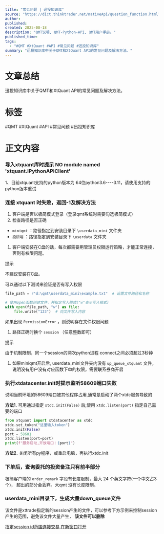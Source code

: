 ```yaml
---
title: "常见问题 | 迅投知识库"
source: "https://dict.thinktrader.net/nativeApi/question_function.html?id=7zqjlm"
author:
published:
created: 2025-08-18
description: "QMT说明, QMT-Python-API, QMT用户手册。"
published_time:
tags:
  - "#QMT #XtQuant #API #常见问题 #迅投知识库"
summary: "迅投知识库中关于QMT和XtQuant API的常见问题及解决方法。"
---
```

# 文章总结
迅投知识库中关于QMT和XtQuant API的常见问题及解决方法。
# 标签
#QMT #XtQuant #API #常见问题 #迅投知识库
# 正文内容
### 导入xtquant库时提示 NO module named 'xtquant.IPythonAPiClient'

1、目前xtquant支持的python版本为 64位python3.6----3.11，请使用支持的python版本重试

### 连接 xtquant 时失败，返回-1及解决方法

1. 客户端是否以极简模式登录（登录qmt系统时需要勾选极简模式）
2. 检查路径是否正确
- `miniqmt` ：路径指定到安装目录下 `\userdata_mini` 文件夹
- `投研端` ：路径指定到安装目录下 `\userdata` 文件夹
1. 客户端安装在C盘的话，每次都需要用管理员权限运行策略，才能正常连接，否则有权限问题。

提示

不建议安装在C盘。

可以通过以下测试来验证是否有写入权限

```python
file_path = r"d:\qmt\userdata_mini\example.txt"  # 设置文件路径和名称

# 使用open函数创建文件，并指定写入模式("w"表示写入模式)
with open(file_path, "w") as file:
    file.write("123")  # 向文件写入内容
```

如果出现 `PermissionError` ，则说明存在文件权限问题

1. 路径正确时换个 `session` （任意整数即可）

提示

由于机制限制，同一个session的两次python进程 connect之间必须超过3秒钟

1. 如果miniqmt开启后, userdata\_mini文件夹内没有 `up_queue_xtquant` 文件，说明没有用户没有对应函数下单的权限，需要联系券商开启

### 执行xtdatacenter.init时提示监听58609端口失败

说明当前环境的58609端口被其他程序占用,通常是启动了两个xtdc服务导致的

**方法1.** 可用通过指定 `xtdc.init(False)` 后,使用 `xtdc.listen(port)` 指定自己需要的端口

```python
from xtquant import xtdatacenter as xtdc 
xtdc.set_token("这里输入token")
xtdc.init(False)
port = 58601
xtdc.listen(port=port)
print(f"服务启动,开放端口：{port}")
```

**方法2.** 关闭所有py程序，或重启电脑，再执行xtdc.init

### 下单后，查询委托的投资备注只有前半部分

极简客户端的 `order_remark` 字段有长度限制，最大 24 个英文字符(一个中文占3个)， 超出的部分会丢弃。大qmt 没有长度限制。

### userdata\_mini目录下，生成大量down\_queue文件

该文件是xttrade指定新的session产生的文件，可以参考下方示例来控制session产生的范围，避免该文件大量产生， **该文件可以删除**

[指定session id范围连接交易 在新窗口打开](https://dict.thinktrader.net/nativeApi/code_examples.html?id=7zqjlm#%E6%8C%87%E5%AE%9Asession-id%E8%8C%83%E5%9B%B4%E8%BF%9E%E6%8E%A5%E4%BA%A4%E6%98%93)